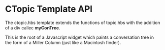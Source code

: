 # CTopic Template API #

The ctopic.hbs template extends the functions of topic.hbs with the addition of a div callec **myConTree**.

This is the root of a Javascript widget which paints a conversation tree in the form of a Miller Column (just like a Macintosh finder).